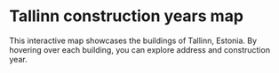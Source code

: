 # Tallinn construction years map

This interactive map showcases the buildings of Tallinn, Estonia. By hovering over each building, you can explore address and construction year.